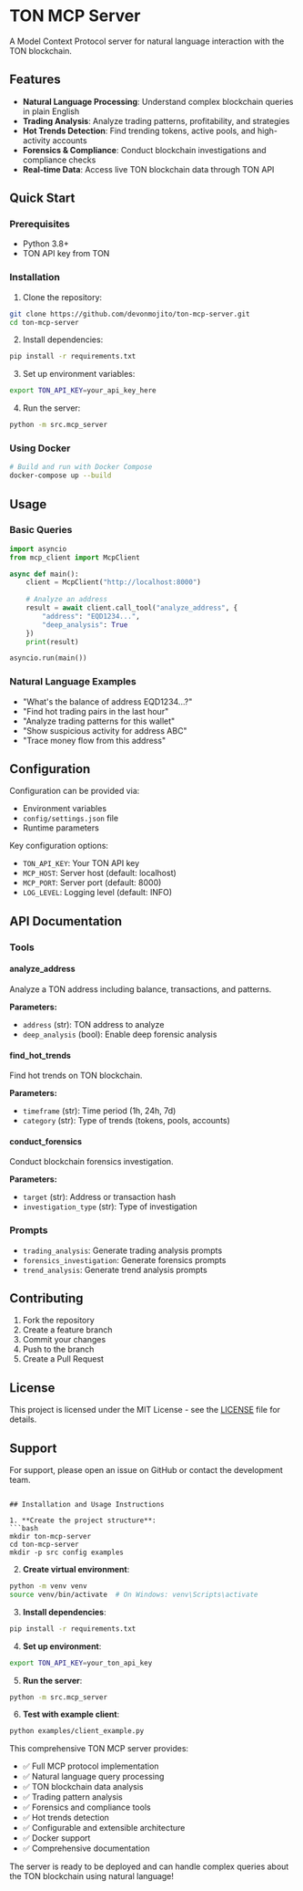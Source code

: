 # TON MCP Server

A Model Context Protocol server for natural language interaction with the TON blockchain.

## Features

- **Natural Language Processing**: Understand complex blockchain queries in plain English
- **Trading Analysis**: Analyze trading patterns, profitability, and strategies
- **Hot Trends Detection**: Find trending tokens, active pools, and high-activity accounts
- **Forensics & Compliance**: Conduct blockchain investigations and compliance checks
- **Real-time Data**: Access live TON blockchain data through TON API

## Quick Start

### Prerequisites

- Python 3.8+
- TON API key from TON

### Installation

1. Clone the repository:
```bash
git clone https://github.com/devonmojito/ton-mcp-server.git
cd ton-mcp-server
```

2. Install dependencies:
```bash
pip install -r requirements.txt
```

3. Set up environment variables:
```bash
export TON_API_KEY=your_api_key_here
```

4. Run the server:
```bash
python -m src.mcp_server
```

### Using Docker

```bash
# Build and run with Docker Compose
docker-compose up --build
```

## Usage

### Basic Queries

```python
import asyncio
from mcp_client import McpClient

async def main():
    client = McpClient("http://localhost:8000")
    
    # Analyze an address
    result = await client.call_tool("analyze_address", {
        "address": "EQD1234...",
        "deep_analysis": True
    })
    print(result)

asyncio.run(main())
```

### Natural Language Examples

- "What's the balance of address EQD1234...?"
- "Find hot trading pairs in the last hour"
- "Analyze trading patterns for this wallet"
- "Show suspicious activity for address ABC"
- "Trace money flow from this address"

## Configuration

Configuration can be provided via:
- Environment variables
- `config/settings.json` file
- Runtime parameters

Key configuration options:
- `TON_API_KEY`: Your TON API key
- `MCP_HOST`: Server host (default: localhost)
- `MCP_PORT`: Server port (default: 8000)
- `LOG_LEVEL`: Logging level (default: INFO)

## API Documentation

### Tools

#### analyze_address
Analyze a TON address including balance, transactions, and patterns.

**Parameters:**
- `address` (str): TON address to analyze
- `deep_analysis` (bool): Enable deep forensic analysis

#### find_hot_trends
Find hot trends on TON blockchain.

**Parameters:**
- `timeframe` (str): Time period (1h, 24h, 7d)
- `category` (str): Type of trends (tokens, pools, accounts)

#### conduct_forensics
Conduct blockchain forensics investigation.

**Parameters:**
- `target` (str): Address or transaction hash
- `investigation_type` (str): Type of investigation

### Prompts

- `trading_analysis`: Generate trading analysis prompts
- `forensics_investigation`: Generate forensics prompts
- `trend_analysis`: Generate trend analysis prompts

## Contributing

1. Fork the repository
2. Create a feature branch
3. Commit your changes
4. Push to the branch
5. Create a Pull Request

## License

This project is licensed under the MIT License - see the [LICENSE](LICENSE) file for details.

## Support

For support, please open an issue on GitHub or contact the development team.
```

## Installation and Usage Instructions

1. **Create the project structure**:
```bash
mkdir ton-mcp-server
cd ton-mcp-server
mkdir -p src config examples
```

2. **Create virtual environment**:
```bash
python -m venv venv
source venv/bin/activate  # On Windows: venv\Scripts\activate
```

3. **Install dependencies**:
```bash
pip install -r requirements.txt
```

4. **Set up environment**:
```bash
export TON_API_KEY=your_ton_api_key
```

5. **Run the server**:
```bash
python -m src.mcp_server
```

6. **Test with example client**:
```bash
python examples/client_example.py
```

This comprehensive TON MCP server provides:

- ✅ Full MCP protocol implementation
- ✅ Natural language query processing
- ✅ TON blockchain data analysis
- ✅ Trading pattern analysis
- ✅ Forensics and compliance tools
- ✅ Hot trends detection
- ✅ Configurable and extensible architecture
- ✅ Docker support
- ✅ Comprehensive documentation

The server is ready to be deployed and can handle complex queries about the TON blockchain using natural language!